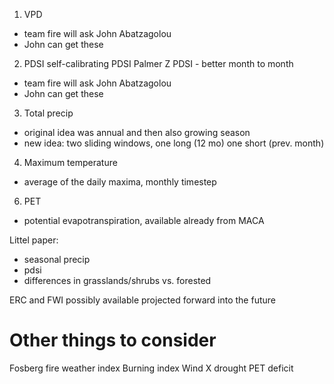 1. VPD
- team fire will ask John Abatzagolou
- John can get these

2. PDSI
self-calibrating PDSI
Palmer Z PDSI - better month to month
- team fire will ask John Abatzagolou
- John can get these

3. Total precip
- original idea was annual and then also growing season
- new idea: two sliding windows, one long (12 mo) one short (prev. month)

4. Maximum temperature
- average of the daily maxima, monthly timestep

6. PET
- potential evapotranspiration, available already from MACA

Littel paper:
- seasonal precip
- pdsi
- differences in grasslands/shrubs vs. forested

ERC and FWI possibly available projected forward into the future


# Other things to consider
Fosberg fire weather index
Burning index
Wind X drought
PET deficit

